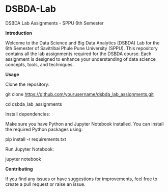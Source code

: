 # DSBDA-Lab
DSBDA Lab Assignments - SPPU 6th Semester

**Introduction**

Welcome to the Data Science and Big Data Analytics (DSBDA) Lab for the 6th Semester of Savitribai Phule Pune University (SPPU). This repository contains all the lab assignments required for the DSBDA course. Each assignment is designed to enhance your understanding of data science concepts, tools, and techniques.


**Usage**

Clone the repository:

  git clone https://github.com/yourusername/dsbda_lab_assignments.git
  
  cd dsbda_lab_assignments
  
Install dependencies:

  Make sure you have Python and Jupyter Notebook installed. You can install the required Python packages using:
  
  pip install -r requirements.txt
  
Run Jupyter Notebook:

  jupyter notebook

**Contributing**

If you find any issues or have suggestions for improvements, feel free to create a pull request or raise an issue.

